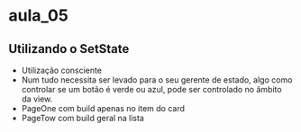 # aula_05

## Utilizando o SetState

- Utilização consciente
- Num tudo necessita ser levado para o seu gerente de estado, algo como controlar se um botão é verde ou azul, pode ser
controlado no âmbito da view.
- PageOne com build apenas no item do card
- PageTow com build geral na lista